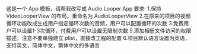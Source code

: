 这是一个 App 模板，请帮我改写成 Audio Looper App
要求:
1.保持 VideoLooperView 的布局，重命名为 AudioLooperView
2.在原来的项目的视频循环功能改成生成用户指定循环次数的音频，用户可以配置循环的次数
3.免费用户可以设置1-3次循环，付费用户可以设置无限制次数
5.添加相册文件访问的权限描述，注意不要单独建立 plist，直接改工程的配置
6.项目默认语言设置为英语，支持英文，简体中文，繁体中文的多语言